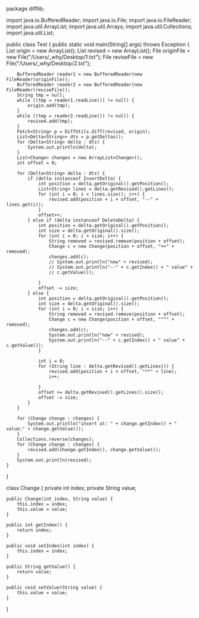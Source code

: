 package difflib;

import java.io.BufferedReader;
import java.io.File;
import java.io.FileReader;
import java.util.ArrayList;
import java.util.Arrays;
import java.util.Collections;
import java.util.List;

public class Test {
	public static void main(String[] args) throws Exception {
		List<String> origin = new ArrayList<String>();
		List<String> revised = new ArrayList<String>();
		File originFile = new File("/Users/_why/Desktop/1.txt");
		File reviseFile = new File("/Users/_why/Desktop/2.txt");

		BufferedReader reader1 = new BufferedReader(new FileReader(originFile));
		BufferedReader reader2 = new BufferedReader(new FileReader(reviseFile));
		String tmp = null;
		while ((tmp = reader1.readLine()) != null) {
			origin.add(tmp);
		}
		while ((tmp = reader2.readLine()) != null) {
			revised.add(tmp);
		}
		Patch<String> p = DiffUtils.diff(revised, origin);
		List<Delta<String>> dts = p.getDeltas();
		for (Delta<String> delta : dts) {
			System.out.println(delta);
		}
		List<Change> changes = new ArrayList<Change>();
		int offset = 0;

		for (Delta<String> delta : dts) {
			if (delta instanceof InsertDelta) {
				int position = delta.getOriginal().getPosition();
				List<String> lines = delta.getRevised().getLines();
				for (int i = 0; i < lines.size(); i++) {
					revised.add(position + i + offset, "--" + lines.get(i));
				}
				offset++;
			} else if (delta instanceof DeleteDelta) {
				int position = delta.getOriginal().getPosition();
				int size = delta.getOriginal().size();
				for (int i = 0; i < size; i++) {
					String removed = revised.remove(position + offset);
					Change c = new Change(position + offset, "++" + removed);
					changes.add(c);
					// System.out.println("now" + revised);
					// System.out.println("--" + c.getIndex() + " value" +
					// c.getValue());

				}
				offset -= size;
			} else {
				int position = delta.getOriginal().getPosition();
				int size = delta.getOriginal().size();
				for (int i = 0; i < size; i++) {
					String removed = revised.remove(position + offset);
					Change c = new Change(position + offset, "^^" + removed);
					changes.add(c);
					System.out.println("now" + revised);
					System.out.println("--" + c.getIndex() + " value" + c.getValue());
				}

				int i = 0;
				for (String line : delta.getRevised().getLines()) {
					revised.add(position + i + offset, "**" + line);
					i++;

				}
				offset += delta.getRevised().getLines().size();
				offset -= size;
			}
		}

		for (Change change : changes) {
			System.out.println("insert at: " + change.getIndex() + " value:" + change.getValue());
		}
		Collections.reverse(changes);
		for (Change change : changes) {
			revised.add(change.getIndex(), change.getValue());
		}
		System.out.println(revised);
	}
}

class Change {
	private int index;
	private String value;

	public Change(int index, String value) {
		this.index = index;
		this.value = value;
	}

	public int getIndex() {
		return index;
	}

	public void setIndex(int index) {
		this.index = index;
	}

	public String getValue() {
		return value;
	}

	public void setValue(String value) {
		this.value = value;
	}

}
